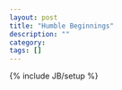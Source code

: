 ```yaml
---
layout: post
title: "Humble Beginnings"
description: ""
category: 
tags: []
---
```

{% include JB/setup %}
